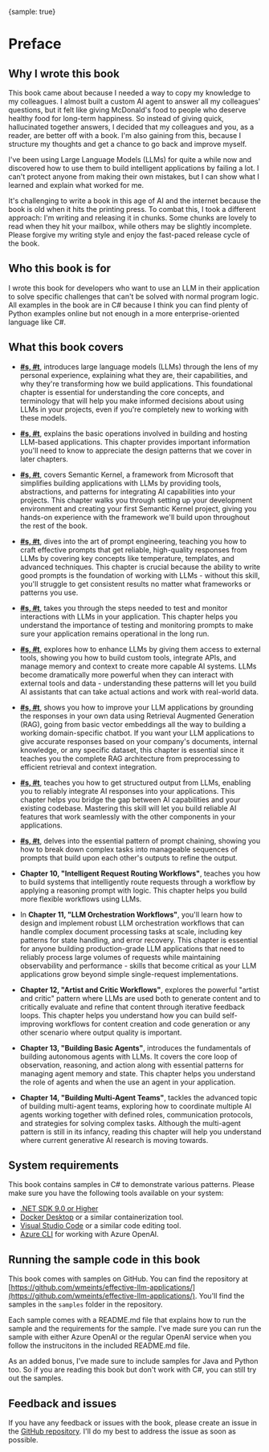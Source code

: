 {sample: true}
# Preface

## Why I wrote this book

This book came about because I needed a way to copy my knowledge to my colleagues. I almost built a custom AI agent to answer all my colleagues' questions, but it felt like giving McDonald's food to people who deserve healthy food for long-term happiness. So instead of giving quick, hallucinated together answers, I decided that my colleagues and you, as a reader, are better off with a book. I'm also gaining from this, because I structure my thoughts and get a chance to go back and improve myself.

I've been using Large Language Models (LLMs) for quite a while now and discovered how to use them to build intelligent applications by failing a lot. I can't protect anyone from making their own mistakes, but I can show what I learned and explain what worked for me.

It's challenging to write a book in this age of AI and the internet because the book is old when it hits the printing press. To combat this, I took a different approach: I'm writing and releasing it in chunks. Some chunks are lovely to read when they hit your mailbox, while others may be slightly incomplete. Please forgive my writing style and enjoy the fast-paced release cycle of the book.

## Who this book is for

I wrote this book for developers who want to use an LLM in their application to solve
specific challenges that can't be solved with normal program logic. All examples in the
book are in C# because I think you can find plenty of Python examples online but not
enough in a more enterprise-oriented language like C#.

## What this book covers

- **[#s, #t](#understanding-llms)**, introduces large language models (LLMs) through the
  lens of my personal experience, explaining what they are, their capabilities, and why
  they're transforming how we build applications. This foundational chapter is essential
  for understanding the core concepts, and terminology that will help you make informed
  decisions about using LLMs in your projects, even if you're completely new to working
  with these models.

- **[#s, #t](#essential-llmops-knowledge)**, explains the basic operations involved in
  building and hosting LLM-based applications. This chapter provides important
  information you'll need to know to appreciate the design patterns that we cover in
  later chapters.

- **[#s, #t](#getting-started-with-semantic-kernel)**, covers Semantic Kernel, a
  framework from Microsoft that simplifies building applications with LLMs by providing
  tools, abstractions, and patterns for integrating AI capabilities into your projects.
  This chapter walks you through setting up your development environment and creating
  your first Semantic Kernel project, giving you hands-on experience with the framework
  we'll build upon throughout the rest of the book.

- **[#s, #t](#the-art-and-nonsense-of-prompt-engineering)**, dives into the art of
  prompt engineering, teaching you how to craft effective prompts that get reliable,
  high-quality responses from LLMs by covering key concepts like temperature, templates,
  and advanced techniques. This chapter is crucial because the ability to write good
  prompts is the foundation of working with LLMs - without this skill, you'll struggle
  to get consistent results no matter what frameworks or patterns you use.

- **[#s, #t](#prompt-testing-and-monitoring)**, takes you through the steps needed to
  test and monitor interactions with LLMs in your application. This chapter helps you
  understand the importance of testing and monitoring prompts to make sure your
  application remains operational in the long run.

- **[#s, #t](#enhancing-llms-with-tools)**, explores how to enhance LLMs by giving them
  access to external tools, showing you how to build custom tools, integrate APIs, and
  manage memory and context to create more capable AI systems. LLMs become dramatically
  more powerful when they can interact with external tools and data - understanding
  these patterns will let you build AI assistants that can take actual actions and work
  with real-world data.

- **[#s, #t](#retrieval-augmented-generation)**, shows you how to improve your LLM
  applications by grounding the responses in your own data using Retrieval Augmented
  Generation (RAG), going from basic vector embeddings all the way to building a working
  domain-specific chatbot. If you want your LLM applications to give accurate responses
  based on your company's documents, internal knowledge, or any specific dataset, this
  chapter is essential since it teaches you the complete RAG architecture from
  preprocessing to efficient retrieval and context integration.

- **[#s, #t](#working-with-structured-output)**, teaches you how to get structured output from LLMs, enabling you to reliably integrate AI responses into your applications. This chapter helps you bridge the gap between AI capabilities and your existing codebase. Mastering this skill will let you build reliable AI features that work seamlessly with the other components in your applications.

- **[#s, #t](#prompt-chaining-workflows)**, delves into the essential pattern of prompt
  chaining, showing you how to break down complex tasks into manageable sequences of
  prompts that build upon each other's outputs to refine the output.

- **Chapter 10, "Intelligent Request Routing Workflows"**, teaches you how to build systems
  that intelligently route requests through a workflow by applying a reasoning prompt
  with logic. This chapter helps you build more flexible workflows using LLMs.

- In **Chapter 11, "LLM Orchestration Workflows"**, you'll learn how to design and implement
  robust LLM orchestration workflows that can handle complex document processing tasks
  at scale, including key patterns for state handling, and error recovery. This chapter
  is essential for anyone building production-grade LLM applications that need to
  reliably process large volumes of requests while maintaining observability and
  performance - skills that become critical as your LLM applications grow beyond simple
  single-request implementations.

- **Chapter 12, "Artist and Critic Workflows"**, explores the powerful "artist and critic"
  pattern where LLMs are used both to generate content and to critically evaluate and
  refine that content through iterative feedback loops. This chapter helps you
  understand how you can build self-improving workflows for content creation and code
  generation or any other scenario where output quality is important.

- **Chapter 13, "Building Basic Agents"**, introduces the fundamentals of building
  autonomous agents with LLMs. It covers the core loop of observation, reasoning, and
  action along with essential patterns for managing agent memory and state. This chapter
  helps you understand the role of agents and when the use an agent in your application.

- **Chapter 14, "Building Multi-Agent Teams"**, tackles the advanced topic of building
  multi-agent teams, exploring how to coordinate multiple AI agents working together
  with defined roles, communication protocols, and strategies for solving complex tasks.
  Although the multi-agent pattern is still in its infancy, reading this chapter will
  help you understand where current generative AI research is moving towards.

## System requirements

This book contains samples in C# to demonstrate various patterns. Please make sure you
have the following tools available on your system:

- [.NET SDK 9.0 or Higher](https://dot.net/)
- [Docker Desktop](https://www.docker.com/products/docker-desktop/) or a similar containerization tool.
- [Visual Studio Code](https://code.visualstudio.com) or a similar code editing tool.
- [Azure CLI](https://docs.microsoft.com/en-us/cli/azure/install-azure-cli) for working with Azure OpenAI.

## Running the sample code in this book

This book comes with samples on GitHub. You can find the repository at
[https://github.com/wmeints/effective-llm-applications/](https://github.com/wmeints/effective-llm-applications/).
You'll find the samples in the `samples` folder in the repository.

Each sample comes with a README.md file that explains how to run the sample and the
requirements for the sample. I've made sure you can run the sample with either Azure
OpenAI or the regular OpenAI service when you follow the instrucitons in the included
README.md file.

As an added bonus, I've made sure to include samples for Java and Python too. So if you
are reading this book but don't work with C#, you can still try out the samples.

## Feedback and issues

If you have any feedback or issues with the book, please create an issue in the [GitHub
repository][BOOK_REPO]. I'll do my best to address the issue as soon as possible.

[BOOK_REPO]: https://github.com/wmeints/effective-llm-applications/
